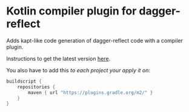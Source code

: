 # Kotlin compiler plugin for dagger-reflect

Adds kapt-like code generation of dagger-reflect code with a compiler plugin.

Instructions to get the latest version [here](https://plugins.gradle.org/plugin/me.shika.dagger-reflect-compiler-plugin).

You also have to add this *to each project your apply it on*:
```groovy
buildscript {
    repositories {
        maven { url "https://plugins.gradle.org/m2/" }
    }
}
```


